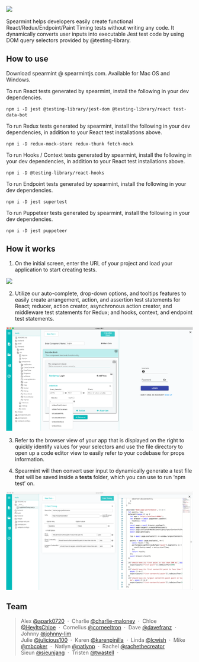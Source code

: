 ![](https://lh5.googleusercontent.com/5Gr2dZXHJdmIiASsPw9put-6mR20e4g1gOk-af4krREaJ7NqkZnqXLD5QgiotfNHYhGRh387HSqdhjRwxdwOvQzg9ChhfIrZz0FdxVu6gktBtG-sy1MX6Xq36Gmrzu_6G_K7LDQZ)

Spearmint helps developers easily create functional React/Redux/Endpoint/Paint Timing tests without writing any code. It dynamically converts user inputs into executable Jest test code by using DOM query selectors provided by @testing-library.

## How to use

Download spearmint @ spearmintjs.com. Available for Mac OS and Windows.

To run React tests generated by spearmint, install the following in your dev dependencies.

    npm i -D jest @testing-library/jest-dom @testing-library/react test-data-bot

To run Redux tests generated by spearmint, install the following in your dev dependencies, in addition to your React test installations above.

    npm i -D redux-mock-store redux-thunk fetch-mock

To run Hooks / Context tests generated by spearmint, install the following in your dev dependencies, in addition to your React test installations above.

    npm i -D @testing-library/react-hooks

To run Endpoint tests generated by spearmint, install the following in your dev dependencies.

    npm i -D jest supertest

To run Puppeteer tests generated by spearmint, install the following in your dev dependencies.

    npm i -D jest puppeteer

## How it works

1.  On the initial screen, enter the URL of your project and load your application to start creating tests.

![](https://lh4.googleusercontent.com/CAFpoefRUUxgNosudQuc7gabSReFiI_puZ_WTjrzUSzB6pgOUdQ1babF2mxJql2lC8TQ-jjVLOgG5Qka8SUfF2fi-u2H9xSP7rZ_0Udpj-ISFPAY028UYKIUZcgOApnipVZwE7xh)

2.  Utilize our auto-complete, drop-down options, and tooltips features to easily create arrangement, action, and assertion test statements for React; reducer, action creator, asynchronous action creator, and middleware test statements for Redux; and hooks, context, and endpoint test statements.

![](/public/newReact.png?raw=true)

3.  Refer to the browser view of your app that is displayed on the right to quickly identify values for your selectors and use the file directory to open up a code editor view to easily refer to your codebase for props information.

4.  Spearmint will then convert user input to dynamically generate a test file that will be saved inside a **tests** folder, which you can use to run ‘npm test’ on.

![](/public/testfile.png?raw=true)

## Team

> Alex [@apark0720](https://github.com/apark0720) &nbsp;&middot;&nbsp;
> Charlie [@charlie-maloney](https://github.com/charlie-maloney) &nbsp;&middot;&nbsp;
> Chloe [@HeyItsChloe](https://github.com/HeyItsChloe) &nbsp;&middot;&nbsp;
> Cornelius [@corneeltron](https://github.com/corneeltron) &nbsp;&middot;&nbsp;
> Dave [@davefranz](https://github.com/davefranz) &nbsp;&middot;&nbsp;
> Johnny [@johnny-lim](https://github.com/johnny-lim) <br />
> Julie [@julicious100](https://github.com/julicious100) &nbsp;&middot;&nbsp;
> Karen [@karenpinilla](https://github.com/karenpinilla) &nbsp;&middot;&nbsp;
> Linda [@lcwish](https://github.com/lcwish) &nbsp;&middot;&nbsp;
> Mike [@mbcoker](https://github.com/mbcoker) &nbsp;&middot;&nbsp;
> Natlyn [@natlynp](https://github.com/natlynp) &nbsp;&middot;&nbsp;
> Rachel [@rachethecreator](https://github.com/rachethecreator) <br />
> Sieun [@sieunjang](https://github.com/sieunjang) &nbsp;&middot;&nbsp;
> Tristen [@twastell](https://github.com/twastell) &nbsp;&middot;&nbsp;
